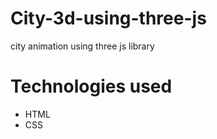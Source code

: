 # City-3d-using-three-js

city animation using three js library

# Technologies used

* HTML
* CSS

